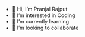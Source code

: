 - 👋 Hi, I’m Pranjal Rajput
- 👀 I’m interested in Coding
- 🌱 I’m currently learning 
- 💞️ I’m looking to collaborate
